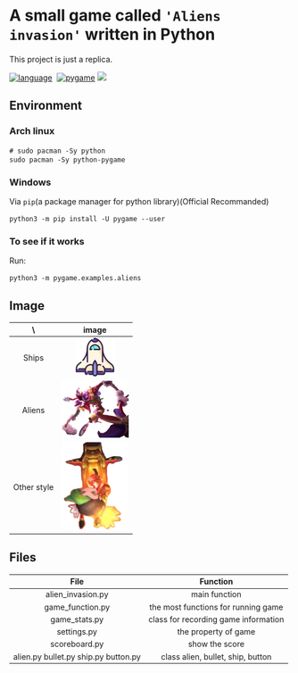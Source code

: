 # A small game called `'Aliens invasion'` written in Python
This project is just a replica.  


[![language](https://img.shields.io/badge/Language-Python%203.11.3-yellow?style=plastic&logo=appveyor)](https://docs.python.org/3/)
[![]()]()
[![pygame](https://img.shields.io/badge/Powered%20%20by-Pygame%202.1.3-brightgreen?style=plastic&logo=appveyor)](https://www.pygame.org/docs/)
[![](https://img.shields.io/badge/OS-Arch%20linux-informational?style=plastic&logo=appveyor)](https://archlinux.org/)
## Environment
### Arch linux
```shell
# sudo pacman -Sy python
sudo pacman -Sy python-pygame
```
### Windows
Via `pip`(a package manager for python library)(Official Recommanded)
```Power shell
python3 -m pip install -U pygame --user
```
### To see if it works
Run:
```shell
python3 -m pygame.examples.aliens
```
## Image

| **\\**          | **image**                                |
|:---------------:|:----------------------------------------:|
|   Ships         | <img src="images/ships.png" alt="ships"> |
|   Aliens        | <img src="images/alien.png" alt="alien"> |
|   Other style   | <img src="images/jinx.png" alt="jinx">   |

## Files
| **File**                             | **Function**                         |
|:------------------------------------:|:------------------------------------:|
| alien_invasion.py                    | main function                        |
| game_function.py                     | the most functions for running game  |
| game_stats.py                        | class for recording game information |
| settings.py                          | the property of game                 |
| scoreboard.py                        | show the score                       |
| alien.py bullet.py ship.py button.py | class alien, bullet, ship, button    |